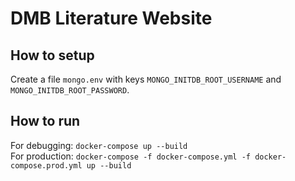 # DMB Literature Website
## How to setup
Create a file ```mongo.env``` with keys ```MONGO_INITDB_ROOT_USERNAME``` and ```MONGO_INITDB_ROOT_PASSWORD```.

## How to run
For debugging: ```docker-compose up --build```\
For production: ```docker-compose -f docker-compose.yml -f docker-compose.prod.yml up --build```